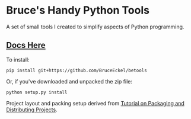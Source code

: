 Bruce's Handy Python Tools
==========================

A set of small tools I created to simplify aspects of Python programming. 

## [Docs Here](http://bruceeckel.github.io/betools/)

To install:
```
pip install git+https://github.com/BruceEckel/betools
```
Or, if you've downloaded and unpacked the zip file:
```
python setup.py install
```

Project layout and packing setup derived from [Tutorial on Packaging and Distributing Projects](https://packaging.python.org/en/latest/distributing.html).
